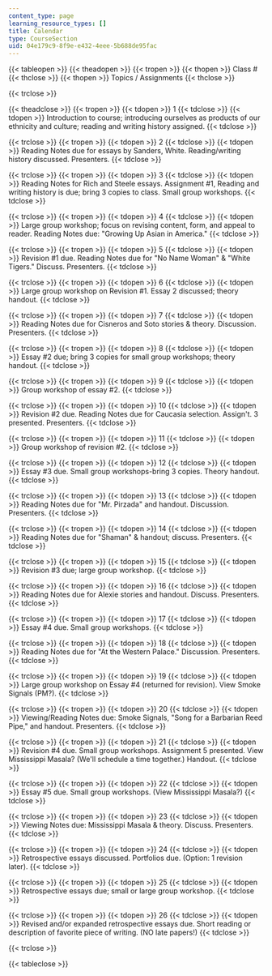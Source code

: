 ```yaml
---
content_type: page
learning_resource_types: []
title: Calendar
type: CourseSection
uid: 04e179c9-8f9e-e432-4eee-5b688de95fac
---
```


{{< tableopen >}}
{{< theadopen >}}
{{< tropen >}}
{{< thopen >}}
Class #
{{< thclose >}}
{{< thopen >}}
Topics / Assignments
{{< thclose >}}

{{< trclose >}}

{{< theadclose >}}
{{< tropen >}}
{{< tdopen >}}
1
{{< tdclose >}}
{{< tdopen >}}
Introduction to course; introducing ourselves as products of our ethnicity and culture; reading and writing history assigned.
{{< tdclose >}}

{{< trclose >}}
{{< tropen >}}
{{< tdopen >}}
2
{{< tdclose >}}
{{< tdopen >}}
Reading Notes due for essays by Sanders, White. Reading/writing history discussed. Presenters.
{{< tdclose >}}

{{< trclose >}}
{{< tropen >}}
{{< tdopen >}}
3
{{< tdclose >}}
{{< tdopen >}}
Reading Notes for Rich and Steele essays. Assignment #1, Reading and writing history is due; bring 3 copies to class. Small group workshops.
{{< tdclose >}}

{{< trclose >}}
{{< tropen >}}
{{< tdopen >}}
4
{{< tdclose >}}
{{< tdopen >}}
Large group workshop; focus on revising content, form, and appeal to reader. Reading Notes due: "Growing Up Asian in America."
{{< tdclose >}}

{{< trclose >}}
{{< tropen >}}
{{< tdopen >}}
5
{{< tdclose >}}
{{< tdopen >}}
Revision #1 due. Reading Notes due for "No Name Woman" & "White Tigers." Discuss. Presenters.
{{< tdclose >}}

{{< trclose >}}
{{< tropen >}}
{{< tdopen >}}
6
{{< tdclose >}}
{{< tdopen >}}
Large group workshop on Revision #1. Essay 2 discussed; theory handout.
{{< tdclose >}}

{{< trclose >}}
{{< tropen >}}
{{< tdopen >}}
7
{{< tdclose >}}
{{< tdopen >}}
Reading Notes due for Cisneros and Soto stories & theory. Discussion. Presenters.
{{< tdclose >}}

{{< trclose >}}
{{< tropen >}}
{{< tdopen >}}
8
{{< tdclose >}}
{{< tdopen >}}
Essay #2 due; bring 3 copies for small group workshops; theory handout.
{{< tdclose >}}

{{< trclose >}}
{{< tropen >}}
{{< tdopen >}}
9
{{< tdclose >}}
{{< tdopen >}}
Group workshop of essay #2.
{{< tdclose >}}

{{< trclose >}}
{{< tropen >}}
{{< tdopen >}}
10
{{< tdclose >}}
{{< tdopen >}}
Revision #2 due. Reading Notes due for Caucasia selection. Assign't. 3 presented. Presenters.
{{< tdclose >}}

{{< trclose >}}
{{< tropen >}}
{{< tdopen >}}
11
{{< tdclose >}}
{{< tdopen >}}
Group workshop of revision #2.
{{< tdclose >}}

{{< trclose >}}
{{< tropen >}}
{{< tdopen >}}
12
{{< tdclose >}}
{{< tdopen >}}
Essay #3 due. Small group workshops-bring 3 copies. Theory handout.
{{< tdclose >}}

{{< trclose >}}
{{< tropen >}}
{{< tdopen >}}
13
{{< tdclose >}}
{{< tdopen >}}
Reading Notes due for "Mr. Pirzada" and handout. Discussion. Presenters.
{{< tdclose >}}

{{< trclose >}}
{{< tropen >}}
{{< tdopen >}}
14
{{< tdclose >}}
{{< tdopen >}}
Reading Notes due for "Shaman" & handout; discuss. Presenters.
{{< tdclose >}}

{{< trclose >}}
{{< tropen >}}
{{< tdopen >}}
15
{{< tdclose >}}
{{< tdopen >}}
Revision #3 due; large group workshop.
{{< tdclose >}}

{{< trclose >}}
{{< tropen >}}
{{< tdopen >}}
16
{{< tdclose >}}
{{< tdopen >}}
Reading Notes due for Alexie stories and handout. Discuss. Presenters.
{{< tdclose >}}

{{< trclose >}}
{{< tropen >}}
{{< tdopen >}}
17
{{< tdclose >}}
{{< tdopen >}}
Essay #4 due. Small group workshops.
{{< tdclose >}}

{{< trclose >}}
{{< tropen >}}
{{< tdopen >}}
18
{{< tdclose >}}
{{< tdopen >}}
Reading Notes due for "At the Western Palace." Discussion. Presenters.
{{< tdclose >}}

{{< trclose >}}
{{< tropen >}}
{{< tdopen >}}
19
{{< tdclose >}}
{{< tdopen >}}
Large group workshop on Essay #4 (returned for revision). View Smoke Signals (PM?).
{{< tdclose >}}

{{< trclose >}}
{{< tropen >}}
{{< tdopen >}}
20
{{< tdclose >}}
{{< tdopen >}}
Viewing/Reading Notes due: Smoke Signals, "Song for a Barbarian Reed Pipe," and handout. Presenters.
{{< tdclose >}}

{{< trclose >}}
{{< tropen >}}
{{< tdopen >}}
21
{{< tdclose >}}
{{< tdopen >}}
Revision #4 due. Small group workshops. Assignment 5 presented. View Mississippi Masala? (We'll schedule a time together.) Handout.
{{< tdclose >}}

{{< trclose >}}
{{< tropen >}}
{{< tdopen >}}
22
{{< tdclose >}}
{{< tdopen >}}
Essay #5 due. Small group workshops. (View Mississippi Masala?)
{{< tdclose >}}

{{< trclose >}}
{{< tropen >}}
{{< tdopen >}}
23
{{< tdclose >}}
{{< tdopen >}}
Viewing Notes due: Mississippi Masala & theory. Discuss. Presenters.
{{< tdclose >}}

{{< trclose >}}
{{< tropen >}}
{{< tdopen >}}
24
{{< tdclose >}}
{{< tdopen >}}
Retrospective essays discussed. Portfolios due. (Option: 1 revision later).
{{< tdclose >}}

{{< trclose >}}
{{< tropen >}}
{{< tdopen >}}
25
{{< tdclose >}}
{{< tdopen >}}
Retrospective essays due; small or large group workshop.
{{< tdclose >}}

{{< trclose >}}
{{< tropen >}}
{{< tdopen >}}
26
{{< tdclose >}}
{{< tdopen >}}
Revised and/or expanded retrospective essays due. Short reading or description of favorite piece of writing. (NO late papers!)
{{< tdclose >}}

{{< trclose >}}

{{< tableclose >}}